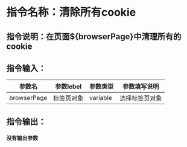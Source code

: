 # 指令名称：清除所有cookie
## 指令说明：在页面$\{browserPage\}中清理所有的cookie
## 指令输入：

 | 参数名 | 参数lebel | 参数类型 | 参数填写说明 | 
 | ------------- | ------------- | ------------- | ------------- |
 | browserPage | 标签页对象 | variable | 选择标签页对象 |


## 指令输出：

#### 没有输出参数
	